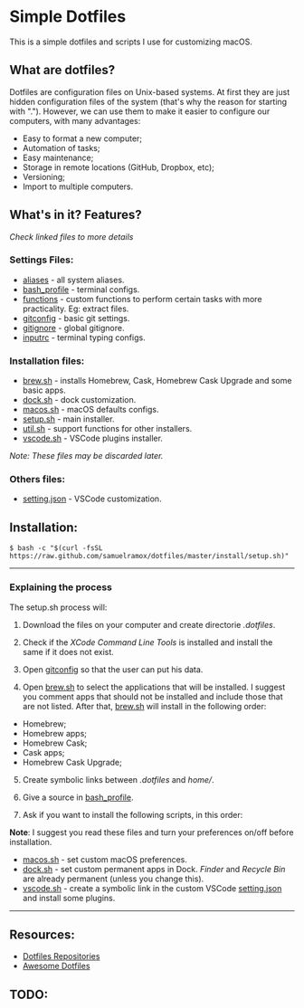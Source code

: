 
# Simple Dotfiles

This is a simple dotfiles and scripts I use for customizing macOS.

## What are dotfiles?

Dotfiles are configuration files on Unix-based systems. At first they are just hidden configuration files of the system (that's why the reason for starting with "."). However, we can use them to make it easier to configure our computers, with many advantages:

* Easy to format a new computer;
* Automation of tasks;
* Easy maintenance;
* Storage in remote locations (GitHub, Dropbox, etc);
* Versioning;
* Import to multiple computers.


## What's in it? Features?
_Check linked files to more details_

### Settings Files:

* [aliases](.aliases) - all system aliases.
* [bash_profile](.bash_profile) - terminal configs.
* [functions](.functions) - custom functions to perform certain tasks with more practicality. Eg: extract files.
* [gitconfig](.gitconfig) - basic git settings.
* [gitignore](.gitconfig) - global gitignore.
* [inputrc](.inpurc) - terminal typing configs.

### Installation files:

* [brew.sh](install/brew.sh) - installs Homebrew, Cask, Homebrew Cask Upgrade and some basic apps.
* [dock.sh](install/dock.sh) - dock customization.
* [macos.sh](install/macos.sh) - macOS defaults configs.
* [setup.sh](install/setup.sh) - main installer.
* [util.sh](install/util.sh) - support functions for other installers.
* [vscode.sh](install/vscode.sh) - VSCode plugins installer.

_Note: These files may be discarded later._

### Others files:

* [setting.json](vscode/setting.json) - VSCode customization.


## Installation:

```
$ bash -c "$(curl -fsSL https://raw.github.com/samuelramox/dotfiles/master/install/setup.sh)"
```

---

### Explaining the process

The setup.sh process will:
1. Download the files on your computer and create directorie _.dotfiles_.

2. Check if the _XCode Command Line Tools_ is installed and install the same if it does not exist.

3. Open [gitconfig](.gitconfig) so that the user can put his data.

4. Open [brew.sh](install/brew.sh) to select the applications that will be installed. I suggest you comment apps that should not be installed and include those that are not listed. After that, [brew.sh](install/brew.sh) will install in the following order:

- Homebrew;
- Homebrew apps;
- Homebrew Cask;
- Cask apps;
- Homebrew Cask Upgrade;

5. Create symbolic links between _.dotfiles_ and _home/_.

6. Give a source in [bash_profile](.bash_profile).

7. Ask if you want to install the following scripts, in this order:

**Note**: I suggest you read these files and turn your preferences on/off before installation.

- [macos.sh](install/macos.sh) - set custom macOS preferences.
- [dock.sh](install/dock.sh) - set custom permanent apps in Dock. _Finder_ and _Recycle Bin_ are already permanent (unless you change this).
- [vscode.sh](install/vscode.sh) - create a symbolic link in the custom VSCode [setting.json](vscode/setting.json) and install some plugins.

---

## Resources:

* [Dotfiles Repositories](https://dotfiles.github.io/)
* [Awesome Dotfiles](https://github.com/webpro/awesome-dotfiles)

## TODO:




